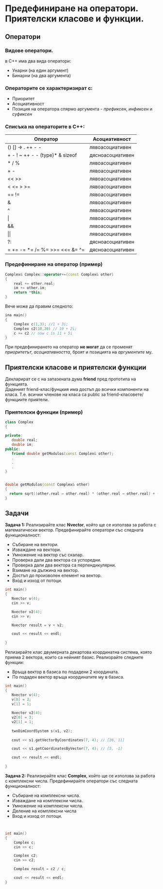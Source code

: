 # Предефиниране на оператори. Приятелски класове и функции.
## Oператори
### Видове оператори.
в C++ има два вида оператори:

 - Унарни (на един аргумент)
 - Бинарни (на два аргумента)


### Операторите се характеризират с:
 -  Приоритет 
 -  Асоциативност 
 -  Позиция на оператора спярмо аргумента - *префиксен*, *инфиксен* и *суфиксен*

### Списъка на операторите в C++:
| Оператор                                       | Асоциативност                   |
|------------------------------------------------|---------------------------------|
| () [] -> . ++ - -                              |         лявоасоциативен       |
|  + - ! ~ ++ - - (type)* & sizeof               |         дясноасоциативен      |
| * / %                                          | лявоасоциативен     |
|  + -        									 |      лявоасоциативен|
|    << >>      								 |      лявоасоциативен|
|  <  <=  >  >=         						 |      лявоасоциативен|
|    ==  !=       								 |      лявоасоциативен|
|      &     									 |     лявоасоциативен |
|     ^      									 |     лявоасоциативен |
|      \|     									 |      лявоасоциативен|
|       &&    									 |      лявоасоциативен|
|      \|\|     									 |      лявоасоциативен|
|      ?:    									 |      дясноасоциативен         |
|     =  +=  -=  *=  /=  %=  >>=  <<=  &=  ^=    |      дясноасоциативен         |

### Предефиниране на оператор (пример)
```c++
Complex& Complex::operator+=(const Complex& other)
{
	real += other.real;
	im += other.im;
	return *this;
}
 ```
Вече може да правим следното:
```c++
ina main()
{
	Complex c(1,3); //1 + 3i;
	Complex c2(10,20) // 10 + 2i;
	c += c2 // now c is 11 + 5i
}
 ```
При предефинирането на оператор **не могат** да се променят *приоритетът*, *асоциативността*, броят и позицията на *аргументите* му.

## Приятелски класове и приятелски функции
Декларират се с на запазената дума **friend** пред прототипа на функцията.  
Даденият friend-клас/фунцкия има достъп до всички компоненти на класа. 
Т.е. всички членове на класа са public за friend-класовете/функциите приятели.
### Приятелски функции (пример)

 ```c++
class Complex
{

private:
	double real;
	double im;
public:
	friend double getModulos(const Complex& other);
	.
	.
	.
}
 ```
  ```c++

double getModulos(const Complex& other)
{
	return sqrt((other.real – other.real) * (other.real – other.real) + (other.im – other.im ) * (other.im – other.im));
}

```
## Задачи

**Задача 1:**
Реализирайте клас **Nvector**, който ще се използва за работа с математически вектор.
Предефинирайте оператори със следната функционалност:
 - Събиране на вектори.
 - Изваждане на вектори.
 - Умножение на вектор със скалар.
 - Проверка дали два вектора са успоредни.
 - Проверка дали два вектора са перпендикулярни.
 - Взимане на дължина на вектор.
 - Достъп до произволен елемент на вектор.
 - Вход и изход от потоци.

 ```c++
int main()
{
	Nvector v(4);
	cin >> v;

	Nvector v2(4);
	cin >> v;

	Nvector result = v + v2;

	cout << result << endl;
      
}
 ```
 Релизирайте клас двумерната декартова координатна система, която приема 2 вектора, които са нейният базис.
 Реализрайте следните функции:
 - Връща вектор в базиса по подадени 2 координата.
 - По подаден вектор връща координатите му в базиса.
 
 ```c++
int main()
{
	Nvector v(4);
	v[0] = 2;
	v[1] = 1;
	
	Nvector v2(4);
	v2[0] = 3;
	v2[1] = 1;
	
	twoDimCoordSystem s(v1, v2);
	
	cout << s1.getVectorByCoordinates(7, 4); // [26, 11]

	cout << s1.getCoordinatesByVector(7, 4); // [5, -1]

	cout << result << endl;
      
}
 ```
 
 **Задача 2:**
Реализирайте клас **Complex**, който ще се използва за работа с комплексни числа.
Предефинирайте оператори със следната функционалност:
 - Събиране на комплексни числа.
 - Изваждане на комплексни числа.
 - Умножение на комплексни числа.
 - Деление на комплексни числа
 - Вход и изход от потоци.

```c++


int main()
{
	Complex c;
	cin >> c;

	Complex c2;
	cin >> c2;

	Complex result = c2 / c;

	cout << result << endl;
}
 ```
